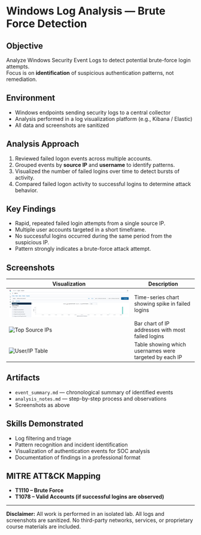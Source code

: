 # Windows Log Analysis — Brute Force Detection

## Objective
Analyze Windows Security Event Logs to detect potential brute-force login attempts.  
Focus is on **identification** of suspicious authentication patterns, not remediation.

## Environment
- Windows endpoints sending security logs to a central collector
- Analysis performed in a log visualization platform (e.g., Kibana / Elastic)
- All data and screenshots are sanitized

## Analysis Approach
1. Reviewed failed logon events across multiple accounts.
2. Grouped events by **source IP** and **username** to identify patterns.
3. Visualized the number of failed logins over time to detect bursts of activity.
4. Compared failed logon activity to successful logins to determine attack behavior.

## Key Findings
- Rapid, repeated failed login attempts from a single source IP.
- Multiple user accounts targeted in a short timeframe.
- No successful logins occurred during the same period from the suspicious IP.
- Pattern strongly indicates a brute-force attack attempt.

## Screenshots
| Visualization | Description |
|---------------|-------------|
| ![Failed Logins Over Time](screenshots/failed_logins_over_time.png) | Time-series chart showing spike in failed logins |
| ![Top Source IPs](screenshots/top_source_ips.png) | Bar chart of IP addresses with most failed logins |
| ![User/IP Table](screenshots/user_ip_table.png) | Table showing which usernames were targeted by each IP |

## Artifacts
- `event_summary.md` — chronological summary of identified events
- `analysis_notes.md` — step-by-step process and observations
- Screenshots as above

## Skills Demonstrated
- Log filtering and triage
- Pattern recognition and incident identification
- Visualization of authentication events for SOC analysis
- Documentation of findings in a professional format

## MITRE ATT&CK Mapping
- **T1110 – Brute Force**
- **T1078 – Valid Accounts (if successful logins are observed)**

---

**Disclaimer:** All work is performed in an isolated lab. All logs and screenshots are sanitized. No third-party networks, services, or proprietary course materials are included.
